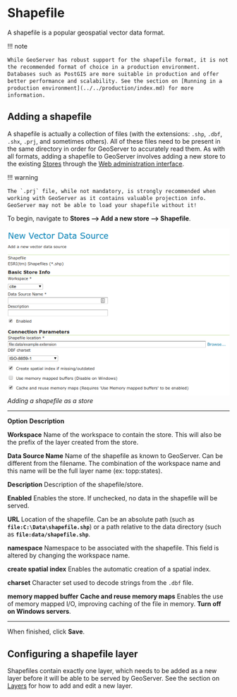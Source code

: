 # Shapefile

A shapefile is a popular geospatial vector data format.

!!! note

    While GeoServer has robust support for the shapefile format, it is not the recommended format of choice in a production environment. Databases such as PostGIS are more suitable in production and offer better performance and scalability. See the section on [Running in a production environment](../../production/index.md) for more information.

## Adding a shapefile

A shapefile is actually a collection of files (with the extensions: `.shp`, `.dbf`, `.shx`, `.prj`, and sometimes others). All of these files need to be present in the same directory in order for GeoServer to accurately read them. As with all formats, adding a shapefile to GeoServer involves adding a new store to the existing [Stores](../webadmin/stores.md) through the [Web administration interface](../../webadmin/index.md).

!!! warning

    The `.prj` file, while not mandatory, is strongly recommended when working with GeoServer as it contains valuable projection info. GeoServer may not be able to load your shapefile without it!

To begin, navigate to **Stores --> Add a new store --> Shapefile**.

![](images/shapefile.png)
*Adding a shapefile as a store*

  ---------------------------------------------------------- --------------------------------------------------------------------------------------------------------------------------------------------------------------------------------------
  **Option**                                                 **Description**

  **Workspace**                                              Name of the workspace to contain the store. This will also be the prefix of the layer created from the store.

  **Data Source Name**                                       Name of the shapefile as known to GeoServer. Can be different from the filename. The combination of the workspace name and this name will be the full layer name (ex: topp:states).

  **Description**                                            Description of the shapefile/store.

  **Enabled**                                                Enables the store. If unchecked, no data in the shapefile will be served.

  **URL**                                                    Location of the shapefile. Can be an absolute path (such as **`file:C:\Data\shapefile.shp`**) or a path relative to the data directory (such as **`file:data/shapefile.shp`**.

  **namespace**                                              Namespace to be associated with the shapefile. This field is altered by changing the workspace name.

  **create spatial index**                                   Enables the automatic creation of a spatial index.

  **charset**                                                Character set used to decode strings from the `.dbf` file.

  **memory mapped buffer** **Cache and reuse memory maps**   Enables the use of memory mapped I/O, improving caching of the file in memory. **Turn off on Windows servers**.
  ---------------------------------------------------------- --------------------------------------------------------------------------------------------------------------------------------------------------------------------------------------

When finished, click **Save**.

## Configuring a shapefile layer

Shapefiles contain exactly one layer, which needs to be added as a new layer before it will be able to be served by GeoServer. See the section on [Layers](../webadmin/layers.md) for how to add and edit a new layer.
